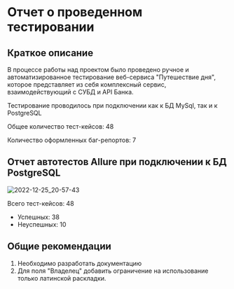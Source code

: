 # Отчет о проведенном тестировании
## Краткое описание
В процессе работы над проектом было проведено ручное и автоматизированное тестирование веб-сервиса "Путешествие дня", которое представляет из себя комплексный сервис, взаимодействующий с СУБД и API Банка.

Тестирование проводилось при подключении как к БД MySql, так и к PostgreSQL

Общее количество тест-кейсов: 48

Количество оформленных баг-репортов: 7

## Отчет автотестов Allure при подключении к БД PostgreSQL
![2022-12-25_20-57-43](https://user-images.githubusercontent.com/102641916/209470759-9816b400-d77c-459e-a268-fed0e2f7f6d3.png)


Всего тест-кейсов: 48
* Успешных: 38
* Неуспешных: 10

## Общие рекомендации
1. Необходимо разработать документацию
2. Для поля "Владелец" добавить ограничение на использование только латинской раскладки.

